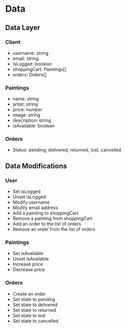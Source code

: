 # Data

## Data Layer

### Client

- username: string
- email: string
- isLogged: boolean
- shoppingCart: Paintings[]
- orders: Orders[]

### Paintings

- name: string
- artist: string
- price: number
- image: string
- description: string
- isAvailable: boolean

### Orders

- Status: pending, delivered, returned, lost, cancelled

## Data Modifications

### User

- Set isLogged
- Unset isLogged
- Modify username
- Modify email address
- Add a painting to shoppingCart
- Remove a painting from shoppingCart
- Add an order to the list of orders
- Remove an order from the list of orders

### Paintings

- Set isAvailable
- Unset isAvailable
- Increase price
- Decrease price

### Orders

- Create an order
- Set state to pending
- Set state to delivered
- Set state to returned
- Set state to lost
- Set state to cancelled
